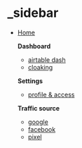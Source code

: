 # \_sidebar

* [Home](../)

  **Dashboard**

  * [airtable dash](../airtable.md)
  * [cloaking](cloaking.md)

  **Settings**

  * [profile & access](profile.md)

  **Traffic source**

  * [google](https://github.com/blackhatflow/doc/tree/b84c48b153c454452d1bc477f5100a3805f48beb/docs/google.md)
  * [facebook](https://github.com/blackhatflow/doc/tree/b84c48b153c454452d1bc477f5100a3805f48beb/docs/facebook.md)
  * [pixel](https://github.com/blackhatflow/doc/tree/b84c48b153c454452d1bc477f5100a3805f48beb/docs/pixel.md)

